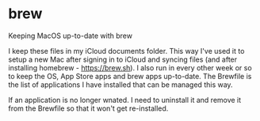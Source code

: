# brew
Keeping MacOS up-to-date with brew

I keep these files in my iCloud documents folder. This way I've used it to setup a new Mac after signing in to iCloud and syncing files (and after installing homebrew - https://brew.sh). I also run in every other week or so to keep the OS, App Store apps and brew apps up-to-date. The Brewfile is the list of applications I have installed that can be managed this way. 

If an application is no longer wnated. I need to uninstall it and remove it from the Brewfile so that it won't get re-installed.
